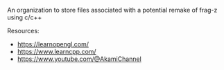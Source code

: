 An organization to store files associated with a potential remake of frag-z using c/c++

Resources:
* https://learnopengl.com/
* https://www.learncpp.com/
* https://www.youtube.com/@AkamiChannel
